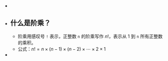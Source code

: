 -
- ## 什么是阶乘？
	- 阶乘用感叹号 `!` 表示，正整数 `n` 的阶乘写作 $n!$，表示从 1 到 `n` 所有正整数的乘积。
	- 公式：$n! = n × (n - 1) × (n - 2) × ⋯ × 2 × 1$
-